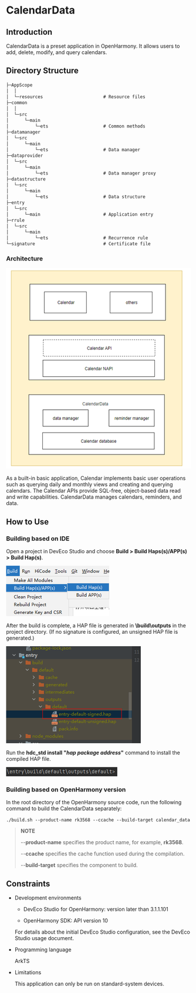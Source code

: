 # CalendarData

## Introduction

CalendarData is a preset application in OpenHarmony. It allows users to add, delete, modify, and query calendars.

## Directory Structure
```
├─AppScope
│  │  
│  └─resources                       # Resource files
├─common
│  │  
│  └─src
│      └─main  
│          └─ets                     # Common methods           
├─datamanager 
│  └─src
│      └─main
│          └─ets                     # Data manager                    
├─dataprovider
│  └─src
│      └─main
│          └─ets                     # Data manager proxy        
├─datastructure 
│  └─src
│      └─main 
│          └─ets                     # Data structure              
├─entry
│  └─src
│      └─main                        # Application entry         
├─rrule
│  └─src
│      └─main
│          └─ets                     # Recurrence rule         
└─signature                          # Certificate file
```

### Architecture

![](./figures/architecture.png)

As a built-in basic application, Calendar implements basic user operations such as querying daily and monthly views and creating and querying calendars. The Calendar APIs provide SQL-free, object-based data read and write capabilities. CalendarData manages calendars, reminders, and data.

## How to Use

### Building based on IDE

Open a project in DevEco Studio and choose **Build > Build Haps(s)/APP(s) > Build Hap(s)**.

![](./figures/build_haps.png)

After the build is complete, a HAP file is generated in **\build\outputs** in the project directory. (If no signature is configured, an unsigned HAP file is generated.)

![](./figures/build_output_dir_release.png)

Run the **hdc_std install "*hap package address*"** command to install the compiled HAP file.

![](./figures/calendar_install.png)

### Building based on OpenHarmony version

In the root directory of the OpenHarmony source code, run the following command to build the CalendarData separately:

```
./build.sh --product-name rk3568 --ccache --build-target calendar_data
```

> **NOTE**
>
> --**product-name** specifies the product name, for example, **rk3568**.
>
> --**ccache** specifies the cache function used during the compilation.
>
> --**build-target** specifies the component to build.

## Constraints
- Development environments
   - DevEco Studio for OpenHarmony: version later than 3.1.1.101
   
   - OpenHarmony SDK: API version 10
   
   For details about the initial DevEco Studio configuration, see the DevEco Studio usage document.
   
- Programming language
   
   ArkTS
   
- Limitations
   
   This application can only be run on standard-system devices.
